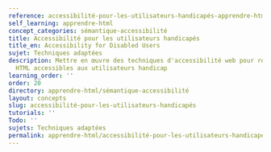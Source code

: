```yaml
---
reference: accessibilité-pour-les-utilisateurs-handicapés-apprendre-html
self_learning: apprendre-html
concept_categories: sémantique-accessibilité
title: Accessibilité pour les utilisateurs handicapés
title_en: Accessibility for Disabled Users
sujet: Techniques adaptées
description: Mettre en œuvre des techniques d'accessibilité web pour rendre les pages
  HTML accessibles aux utilisateurs handicap
learning_order: ''
order: 20
directory: apprendre-html/sémantique-accessibilité
layout: concepts
slug: accessibilité-pour-les-utilisateurs-handicapés
tutorials: ''
Todo: ''
sujets: Techniques adaptées
permalink: apprendre-html/accessibilité-pour-les-utilisateurs-handicapés
---
```

